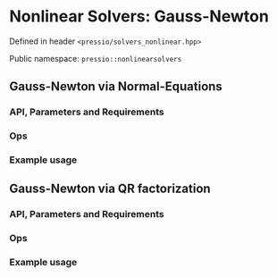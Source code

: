 
# Nonlinear Solvers: Gauss-Newton

Defined in header `<pressio/solvers_nonlinear.hpp>`

Public namespace: `pressio::nonlinearsolvers`

## Gauss-Newton via Normal-Equations

### API, Parameters and Requirements
### Ops
### Example usage


## Gauss-Newton via QR factorization

### API, Parameters and Requirements
### Ops
### Example usage
